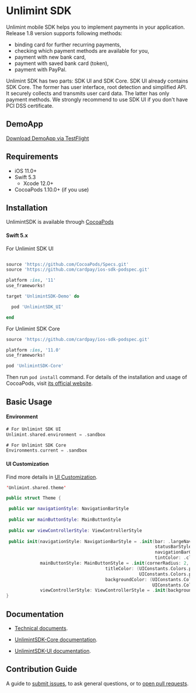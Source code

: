 Unlimint SDK
========

Unlimint mobile SDK helps you to implement payments in your application. Release 1.8 version supports following methods:
- binding card for further recurring payments,
- checking which payment methods are available for you,
- payment with new bank card,
- payment with saved bank card (token),
- payment with PayPal.

Unlimint SDK has two parts: SDK UI and SDK Core.
SDK UI already contains SDK Core. The former has user interface, root detection and simplified API. It securely collects and transmits user card data. The latter has only payment methods.
We strongly recommend to use SDK UI if you don't have PCI DSS certificate.

## DemoApp

[Download DemoApp via TestFlight](https://testflight.apple.com/join/1hfthfjp)

## Requirements

- iOS 11.0+
- Swift 5.3
  - Xcode 12.0+
- CocoaPods 1.10.0+ (if you use)

## Installation

UnlimintSDK is available through [CocoaPods](https://cocoapods.org)

#### Swift 5.x

For Unlimint SDK UI
```ruby

source 'https://github.com/CocoaPods/Specs.git'
source 'https://github.com/cardpay/ios-sdk-podspec.git'

platform :ios, '11'
use_frameworks!

target 'UnlimintSDK-Demo' do

  pod 'UnlimintSDK_UI'

end

```

For Unlimint SDK Core
```ruby
source 'https://github.com/cardpay/ios-sdk-podspec.git'

platform :ios, '11.0'
use_frameworks!

pod 'UnlimintSDK-Core'

```

Then run `pod install` command. For details of the installation and usage of CocoaPods, visit [its official website](https://cocoapods.org).

## Basic Usage

#### Environment

```Swift
# For Unlimint SDK UI
Unlimint.shared.environment = .sandbox

# For Unlimint SDK Core
Environments.current = .sandbox

```

#### UI Customization

Find more details in [UI Customization](https://github.com/cardpay/ios-sdk-demo/wiki/SDK-UI-Customization).

```Swift
'Unlimint.shared.theme'

public struct Theme {

 public var navigationStyle: NavigationBarStyle
 
 public var mainButtonStyle: MainButtonStyle
 
 public var viewControllerStyle: ViewControllerStyle
 
 public init(navigationStyle: NavigationBarStyle = .init(bar: .largeNavBar,
                                                         statusBarStyle: .default,
                                                         navigationBarColor: .transparentDark,
                                                         tintColor: .clear), 
             mainButtonStyle: MainButtonStyle = .init(cornerRadius: 2,
                                      titleColor: (UIConstants.Colors.primaryBlack,
                                                   UIConstants.Colors.primaryGray),
                                      backgroundColor: (UIConstants.Colors.primaryGreen,
                                                        UIConstants.Colors.primaryWhite)),
             viewControllerStyle: ViewControllerStyle = .init(backgroundColor: .white))
}
```

## Documentation

- [Technical documents](https://github.com/cardpay/ios-sdk-demo/wiki).

- [UnlimintSDK-Core documentation](<./Code Documentation/UnlimintSDK-Core/Home.md>).
- [UnlimintSDK-UI documentation](<./Code Documentation/UnlimintSDK-UI/Home.md>).

## Contribution Guide

A guide to [submit issues](https://github.com/cardpay/ios-sdk-demo/issues), to ask general questions, or to [open pull requests](https://github.com/cardpay/ios-sdk-demo/pulls).
